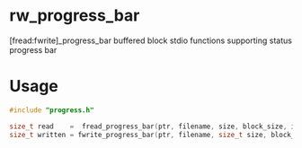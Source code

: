 # rw_progress_bar
[fread:fwrite]_progress_bar buffered block stdio functions supporting status progress bar

# Usage
```c
#include "progress.h"

size_t read    =  fread_progress_bar(ptr, filename, size, block_size, ifp);
size_t written = fwrite_progress_bar(ptr, filename, size_t size, block_size, ofp);
```
